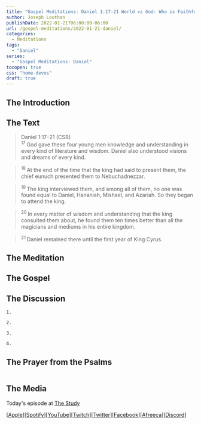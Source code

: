 ```yaml
---
title: "Gospel Meditations: Daniel 1:17-21 World vs God: Who is Faithful?"
author: Joseph Louthan
publishDate: 2022-01-21T06:00:00-06:00
url: /gospel-meditations/2022-01-21-daniel/
categories:
  - Meditations
tags:
  - "Daniel"
series:
  - "Gospel Meditations: Daniel"
tocopen: true
css: "home-devos"
draft: true
---
```

## The Introduction

<div style="page-break-after: always;"></div>

## The Text

>Daniel 1:17–21 (CSB)  
><sup> 17 </sup> God gave these four young men knowledge and understanding in every kind of literature and wisdom. Daniel also understood visions and dreams of every kind. 

><sup> 18 </sup> At the end of the time that the king had said to present them, the chief eunuch presented them to Nebuchadnezzar. 

><sup> 19 </sup> The king interviewed them, and among all of them, no one was found equal to Daniel, Hananiah, Mishael, and Azariah. So they began to attend the king. 

><sup> 20 </sup> In every matter of wisdom and understanding that the king consulted them about, he found them ten times better than all the magicians and mediums in his entire kingdom. 

><sup> 21 </sup> Daniel remained there until the first year of King Cyrus.

<div style="page-break-after: always;"></div>

## The Meditation


## The Gospel


## The Discussion

```text
1. 
```

```text
2. 
```

```text
3. 
```

```text
4. 
```

## The Prayer from the Psalms

<div style='font-variant: small-caps;'>

</div>

```text

```

## The Media

Today's episode at [The Study](http://study.theologic.us/podcast/)

\[[Apple](https://podcasts.apple.com/us/podcast/the-study/id1557102127)\]\[[Spotify](https://open.spotify.com/show/0Xs5qsNvWePyRqcmtOTPkR)\]\[[YouTube](http://youtube.theologic.us)\]\[[Twitch](http://twitch.theologic.us)\]\[[Twitter](https://twitter.com/theologic_us)\]\[[Facebook](https://www.facebook.com/groups/462231051477464)\]\[[Afreeca](https://bj.afreecatv.com/theologicus)\]\[[Discord](http://discord.theologic.us)\]
